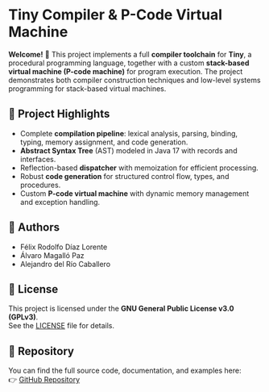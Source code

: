 # Tiny Compiler & P-Code Virtual Machine

**Welcome!** 👋 This project implements a full **compiler toolchain** for **Tiny**, a procedural programming language, together with a custom **stack-based virtual machine (P-code machine)** for program execution. The project demonstrates both compiler construction techniques and low-level systems programming for stack-based virtual machines.

## 🚀 Project Highlights
- Complete **compilation pipeline**: lexical analysis, parsing, binding, typing, memory assignment, and code generation.  
- **Abstract Syntax Tree** (AST) modeled in Java 17 with records and interfaces.  
- Reflection-based **dispatcher** with memoization for efficient processing.  
- Robust **code generation** for structured control flow, types, and procedures.  
- Custom **P-code virtual machine** with dynamic memory management and exception handling.

## 👥 Authors
- Félix Rodolfo Díaz Lorente
- Álvaro Magalló Paz
- Alejandro del Río Caballero

## 📝 License
This project is licensed under the **GNU General Public License v3.0 (GPLv3)**.  
See the [LICENSE](LICENSE) file for details.

## 📂 Repository
You can find the full source code, documentation, and examples here:  
👉 [GitHub Repository](https://github.com/amagallo/tiny-compiler)
